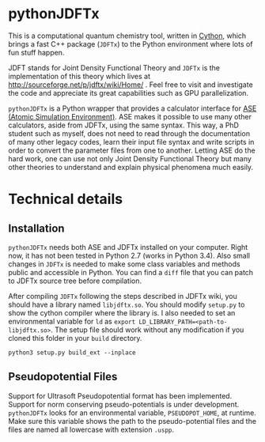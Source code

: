 pythonJDFTx
===========
This is a computational quantum chemistry tool, written in [Cython](http://cython.org),
which brings a fast C++ package (`JDFTx`)
to the Python environment where lots of fun stuff happen.

JDFT stands for Joint Density Functional Theory and `JDFTx` is the implementation of this
theory which lives at http://sourceforge.net/p/jdftx/wiki/Home/ . Feel free to visit and
investigate the code and appreciate its great capabilities such as GPU parallelization.

`pythonJDFTx` is a Python wrapper that provides a calculator interface for [ASE
(Atomic Simulation Environment)](https://wiki.fysik.dtu.dk/ase/). ASE makes it possible
to use many other calculators, aside from JDFTx, using the same syntax. This way, a PhD
student such as myself, does not need to read through the documentation of many other
legacy codes, learn their input file syntax and write scripts in order to convert
the parameter files from one to another. Letting ASE do the hard work, one can use not
only Joint Density Functional Theory but many other theories to understand and explain
physical phenomena much easily.

Technical details
=================

Installation
------------
`pythonJDFTx` needs both ASE and JDFTx installed on your computer. Right now, it has not
been tested in Python 2.7 (works in Python 3.4). Also small changes in `JDFTx` is needed
to make some class variables and methods public and accessible in Python. You can find a
`diff` file that you can patch to JDFTx source tree before compilation.

After compiling `JDFTx` following the steps described in JDFTx wiki, you should have
a library named `libjdftx.so`. You should modify `setup.py` to show the cython compiler
where the library is. I also needed to set an environmental variable for `ld` as
`export LD_LIBRARY_PATH=<path-to-libjdftx.so>`. The setup file should work without any
modification if you cloned this folder in your `build` directory.

    python3 setup.py build_ext --inplace

Pseudopotential Files
---------------------
Support for Ultrasoft Pseudopotential format has been implemented. Support for
norm conserving pseudo-potentials is under development. `pythonJDFTx` looks for
an environmental variable, `PSEUDOPOT_HOME`, at runtime. Make sure this variable shows
the path to the pseudo-potential files and the files are named all lowercase with
extension `.uspp`.
